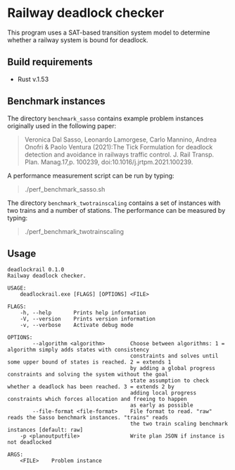 # Railway deadlock checker

This program uses a SAT-based transition system model to 
determine whether a railway system is bound for deadlock.

## Build requirements

 * Rust v.1.53

## Benchmark instances

The directory `benchmark_sasso` contains example problem instances originally used in the following paper:

> Veronica Dal Sasso, Leonardo Lamorgese, Carlo Mannino, Andrea Onofri & Paolo Ventura (2021):The Tick Formulation for deadlock detection and avoidance in railways traffic control. J. Rail Transp. Plan. Manag.17,p. 100239, doi:10.1016/j.jrtpm.2021.100239.

A performance measurement script can be run by typing:

 > ./perf_benchmark_sasso.sh

The directory `benchmark_twotrainscaling` contains a set of instances with two trains and a number of stations. The performance can be measured by typing:

 > ./perf_benchmark_twotrainscaling


## Usage

```
deadlockrail 0.1.0
Railway deadlock checker.

USAGE:
    deadlockrail.exe [FLAGS] [OPTIONS] <FILE>

FLAGS:
    -h, --help       Prints help information
    -V, --version    Prints version information
    -v, --verbose    Activate debug mode

OPTIONS:
        --algorithm <algorithm>        Choose between algorithms: 1 = algorithm simply adds states with consistency
                                       constraints and solves until some upper bound of states is reached. 2 = extends 1
                                       by adding a global progress constraints and solving the system without the goal
                                       state assumption to check whether a deadlock has been reached. 3 = extends 2 by
                                       adding local progress constraints which forces allocation and freeing to happen
                                       as early as possible
        --file-format <file-format>    File format to read. "raw" reads the Sasso benchmark instances. "trains" reads
                                       the two train scaling benchmark instances [default: raw]
    -p <planoutputfile>                Write plan JSON if instance is not deadlocked

ARGS:
    <FILE>    Problem instance
```
